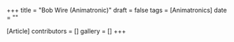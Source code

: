 +++
title = "Bob Wire (Animatronic)"
draft = false
tags = [Animatronics]
date = ""

[Article]
contributors = []
gallery = []
+++